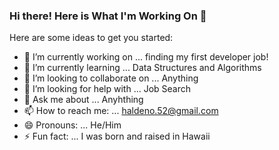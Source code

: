 ### Hi there! Here is What I'm Working On 👋


Here are some ideas to get you started:

- 🔭 I’m currently working on ... finding my first developer job!
- 🌱 I’m currently learning ... Data Structures and Algorithms
- 👯 I’m looking to collaborate on ... Anything
- 🤔 I’m looking for help with ... Job Search
- 💬 Ask me about ... Anyhthing
- 📫 How to reach me: ... haldeno.52@gmail.com
- 😄 Pronouns: ... He/Him
- ⚡ Fun fact: ... I was born and raised in Hawaii
